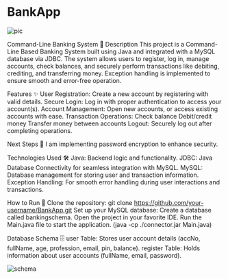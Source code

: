 # BankApp

![pic](https://github.com/user-attachments/assets/de73997d-1130-43cc-bf02-70392b7cf764)

Command-Line Banking System 🚀
Description
This project is a Command-Line Based Banking System built using Java and integrated with a MySQL database via JDBC. The system allows users to register, log in, manage accounts, check balances, and securely perform transactions like debiting, crediting, and transferring money. Exception handling is implemented to ensure smooth and error-free operation.

Features ✨
User Registration: Create a new account by registering with valid details.
Secure Login: Log in with proper authentication to access your account(s).
Account Management: Open new accounts, or access existing accounts with ease.
Transaction Operations:
Check balance
Debit/credit money
Transfer money between accounts
Logout: Securely log out after completing operations.

Next Steps 🚀
I am implementing password encryption to enhance security.


Technologies Used 🛠️
Java: Backend logic and functionality.
JDBC: Java Database Connectivity for seamless integration with MySQL.
MySQL: Database management for storing user and transaction information.
Exception Handling: For smooth error handling during user interactions and transactions.

How to Run 🔧
Clone the repository: git clone https://github.com/your-username/BankApp.git
Set up your MySQL database:
Create a database called bankingschema.
Open the project in your favorite IDE.
Run the Main.java file to start the application.
(java -cp ./connector.jar Main.java)

Database Schema 🗄️
user Table: Stores user account details (accNo, fullName, age, profession, email, pin, balance).
register Table: Holds information about user accounts (fullName, email, password).

![schema](https://github.com/user-attachments/assets/74cba3c1-a64f-4e2c-9258-06b4e39af530)


